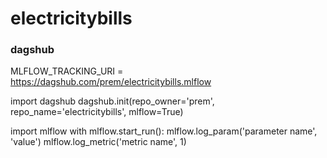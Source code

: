 # electricitybills



### dagshub 

MLFLOW_TRACKING_URI = https://dagshub.com/prem/electricitybills.mlflow

import dagshub
dagshub.init(repo_owner='prem', repo_name='electricitybills', mlflow=True)

import mlflow
with mlflow.start_run():
  mlflow.log_param('parameter name', 'value')
  mlflow.log_metric('metric name', 1)
